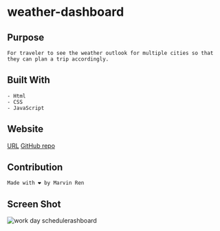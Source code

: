 # weather-dashboard
## Purpose
```
For traveler to see the weather outlook for multiple cities so that they can plan a trip accordingly. 
```

## Built With
```
- Html
- CSS
- JavaScript
```
## Website

[URL](https://github.com/mr2447/weather-daashboard)
[GitHub repo](https://mr2447.github.io/weather-daashboard/)

## Contribution
```
Made with ❤ by Marvin Ren
```
## Screen Shot
![work day scheduler](./assets/image/weather-dashboard.jpeg)ashboard
